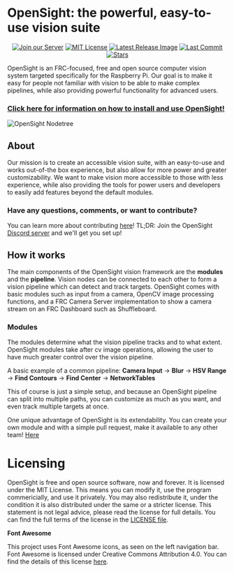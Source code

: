 # OpenSight: the powerful, easy-to-use vision suite

<p align="center">
    <a href="https://discordapp.com/invite/hPqpdsK">
        <img src="https://img.shields.io/discord/573690061720125441?label=Discord&style=flat"
            alt="Join our Server"></a>
    <a href="https://github.com/opensight-cv/opensight/blob/master/LICENSE">
        <img src="https://img.shields.io/github/license/opensight-cv/opensight?style=flat"
            alt="MIT License"></a>
    <a href="https://github.com/opensight-cv/opsi-gen/releases/latest">
        <img src="https://img.shields.io/github/v/release/opensight-cv/opsi-gen?style=flat"
            alt="Latest Release Image"></a>
    <a href="https://github.com/opensight-cv/opensight/commits/master">
        <img src="https://img.shields.io/github/last-commit/opensight-cv/opensight?style=flat"
            alt="Last Commit"></a>
    <a href="https://github.com/opensight-cv/opensight/stargazers">
        <img src="https://img.shields.io/github/stars/opensight-cv/opensight?style=flat"
            alt="Stars"></a>
</p>

OpenSight is an FRC-focused, free and open source computer vision system targeted specifically for the Raspberry Pi. Our goal is to make it easy for people not familiar with vision to be able to make complex pipelines, while also providing powerful functionality for advanced users.

### **[Click here for information on how to install and use OpenSight!](https://opensight-cv.github.io/)**

![OpenSight Nodetree](images/simple_nodetree.png "OpenSight Nodetree")

## About

Our mission is to create an accessible vision suite, with an easy-to-use and works out-of-the box experience, but also allow for more power and greater customizability. We want to make vision more accessible to those with less experience, while also providing the tools for power users and developers to easily add features beyond the default modules.

### Have any questions, comments, or want to contribute?
You can learn more about contributing [here](https://opensight-cv.github.io/roadmap/)! TL;DR: Join the OpenSight [Discord server](https://discord.gg/hPqpdsK) and we'll get you set up!

## How it works
The main components of the OpenSight vision framework are the **modules** and the **pipeline**. 
Vision nodes can be connected to each other to form a vision pipeline which can detect and track targets. OpenSight comes with basic modules such as input from a camera, OpenCV image processing functions, and a FRC Camera Server implementation to show a camera stream on an FRC Dashboard such as Shuffleboard.

### Modules
The modules determine what the vision pipeline tracks and to what extent. OpenSight modules take after cv image operations, allowing the user to have much greater control over the vision pipeline.

A basic example of a common pipeline: 
**Camera Input** -> **Blur** -> **HSV Range** -> **Find Contours** -> **Find Center** -> 
**NetworkTables**

This of course is just a simple setup, and because an OpenSight pipeline can split into multiple paths, you can customize as much as you want, and even track multiple targets at once.

One unique advantage of OpenSight is its extendability. You can create your own module and with a simple pull request, make it available to any other team! [Here](https://opensight-cv.github.io/module-dev/intro/)

# Licensing

OpenSight is free and open source software, now and forever. It is licensed under the MIT License. This means you can modify it, use the program commericially, and use it privately. You may also redistribute it, under the condition it is also distributed under the same or a stricter license. This statement is not legal advice, please read the license for full details. You can find the full terms of the license in the [LICENSE file](https://github.com/opensight-cv/opensight/tree/master/LICENSE).

**Font Awesome**

This project uses Font Awesome icons, as seen on the left navigation bar. Font Awesome is licensed under Creative Commons Attribution 4.0. You can find the details of this license [here](https://fontawesome.com/license/free).
